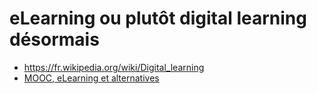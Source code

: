 # eLearning ou plutôt digital learning désormais
* https://fr.wikipedia.org/wiki/Digital_learning
* [MOOC, eLearning et alternatives](https://medium.com/quicklearn/mooc-elearning-et-alternatives-a2cab1399fe0)
